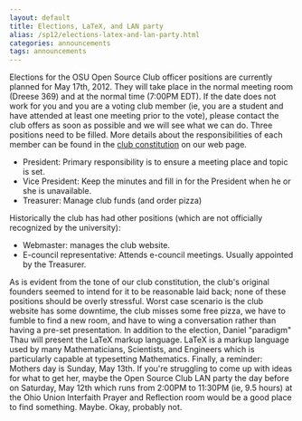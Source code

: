 ```yaml
---
layout: default
title: Elections, LaTeX, and LAN party
alias: /sp12/elections-latex-and-lan-party.html
categories: announcements
tags: announcements
---
```

Elections for the OSU Open Source Club officer positions are currently planned for May 17th, 2012\. They will take place in the normal meeting room (Dreese 369) and at the normal time (7:00PM EDT). If the date does not work for you and you are a voting club member (ie, you are a student and have attended at least one meeting prior to the vote), please contact the club offers as soon as possible and we will see what we can do. Three positions need to be filled. More details about the responsibilities of each member can be found in the [club constitution](/constitution) on our web page.

*   President: Primary responsibility is to ensure a meeting place and topic is set.
*   Vice President: Keep the minutes and fill in for the President when he or she is unavailable.
*   Treasurer: Manage club funds (and order pizza)

Historically the club has had other positions (which are not officially recognized by the university):

*   Webmaster: manages the club website.
*   E-council representative: Attends e-council meetings. Usually appointed by the Treasurer.

As is evident from the tone of our club constitution, the club's original founders seemed to intend for it to be reasonable laid back; none of these positions should be overly stressful. Worst case scenario is the club website has some downtime, the club misses some free pizza, we have to fumble to find a new room, and have to wing a conversation rather than having a pre-set presentation. In addition to the election, Daniel "paradigm" Thau will present the LaTeX markup language. LaTeX is a markup language used by many Mathematicians, Scientists, and Engineers which is particularly capable at typesetting Mathematics. Finally, a reminder: Mothers day is Sunday, May 13th. If you're struggling to come up with ideas for what to get her, maybe the Open Source Club LAN party the day before on Saturday, May 12th which runs from 2:00PM to 11:30PM (ie, 9.5 hours) at the Ohio Union Interfaith Prayer and Reflection room would be a good place to find something. Maybe. Okay, probably not.
